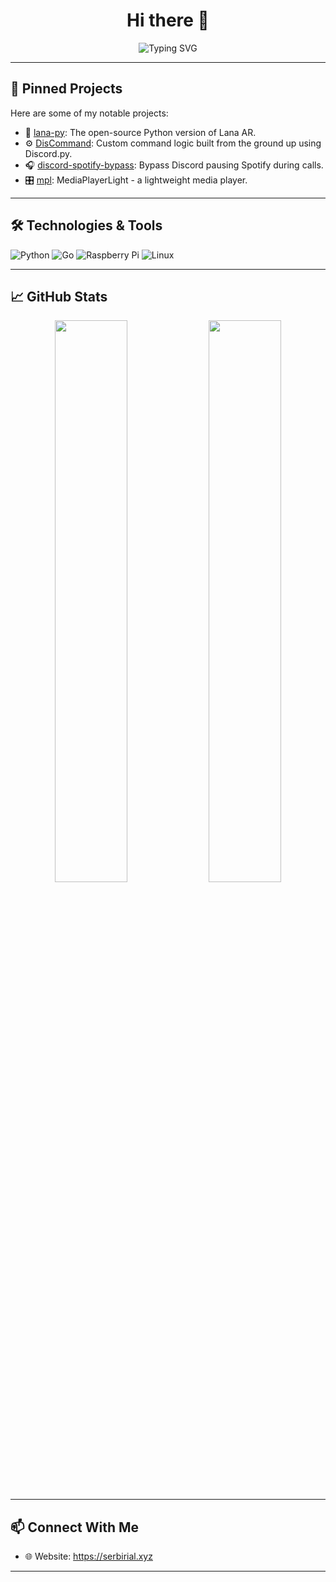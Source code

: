 <h1 align="center">Hi there 👋</h1>
<p align="center">
  <img src="https://readme-typing-svg.demolab.com?font=Fira+Code&pause=1000&center=true&vCenter=true&width=435&lines=Backend+Development;Dev+Ops;Systems+Building;Optimizing" alt="Typing SVG" />
</p>

---

## 📌 Pinned Projects

Here are some of my notable projects:

- 🧠 [lana-py](https://github.com/Serbirial/lana-py): The open-source Python version of Lana AR.
- ⚙️ [DisCommand](https://github.com/Serbirial/DisCommand): Custom command logic built from the ground up using Discord.py.
- 🎧 [discord-spotify-bypass](https://github.com/Serbirial/discord-spotify-bypass): Bypass Discord pausing Spotify during calls.
- 🎛️ [mpl](https://github.com/Serbirial/mpl): MediaPlayerLight - a lightweight media player.

---

## 🛠️ Technologies & Tools

![Python](https://img.shields.io/badge/-Python-000?&logo=python)
![Go](https://img.shields.io/badge/-Go-000?&logo=go)
![Raspberry Pi](https://img.shields.io/badge/-Raspberry%20Pi-000?&logo=raspberry-pi)
![Linux](https://img.shields.io/badge/-Linux-000?&logo=linux)

---

## 📈 GitHub Stats

<p align="center">
  <img width="48%" src="https://github-readme-stats.vercel.app/api?username=Serbirial&show_icons=true&theme=github_dark" />
  <img width="48%" src="https://github-readme-streak-stats.herokuapp.com/?user=Serbirial&theme=github-dark-blue" />
</p>

---

## 📫 Connect With Me

- 🌐 Website: https://serbirial.xyz

---

<!-- Optional: Add fun fact, contact, or blog links here -->



<!--
**Serbirial/Serbirial** is a ✨ _special_ ✨ repository because its `README.md` (this file) appears on your GitHub profile.

Here are some ideas to get you started:

- 🔭 I’m currently working on ...
- 🌱 I’m currently learning ...
- 👯 I’m looking to collaborate on ...
- 🤔 I’m looking for help with ...
- 💬 Ask me about ...
- 📫 How to reach me: ...
- 😄 Pronouns: ...
- ⚡ Fun fact: ...
-->
